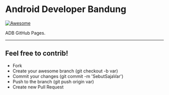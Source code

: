 Android Developer Bandung
=========================
[![Awesome](https://cdn.rawgit.com/sindresorhus/awesome/d7305f38d29fed78fa85652e3a63e154dd8e8829/media/badge.svg)](https://github.com/wasabeef/awesome-android-ui)

ADB GitHub Pages.

----
## Feel free to contrib!

- Fork
- Create your awesome branch (git checkout -b var)
- Commit your changes (git commit -m 'SebutSajaVar')
- Push to the branch (git push origin var)
- Create new Pull Request
